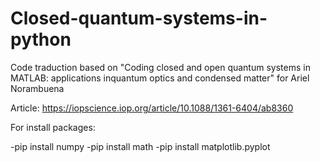 # Closed-quantum-systems-in-python
Code traduction based on "Coding closed and open quantum systems in MATLAB: applications inquantum optics and condensed matter" for Ariel Norambuena

Article: https://iopscience.iop.org/article/10.1088/1361-6404/ab8360

For install packages:

-pip install numpy
-pip install math
-pip install matplotlib.pyplot


